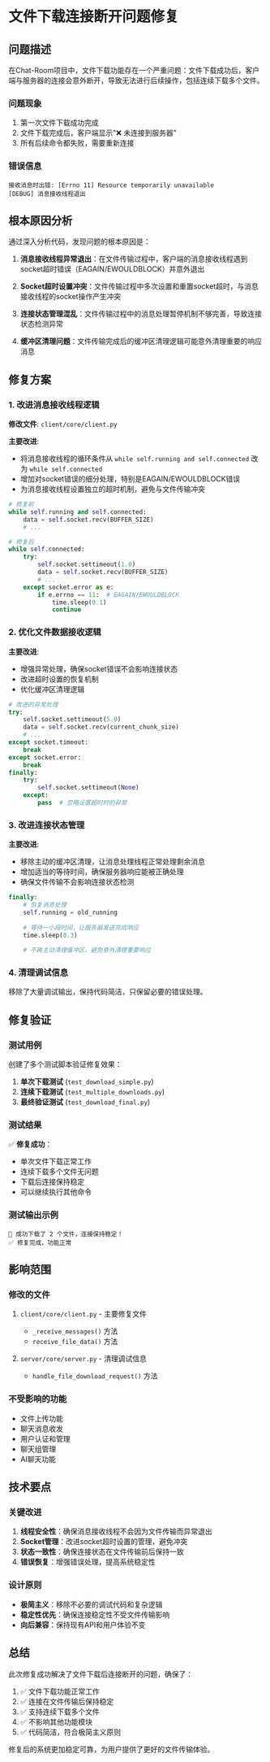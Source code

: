# 文件下载连接断开问题修复

## 问题描述

在Chat-Room项目中，文件下载功能存在一个严重问题：文件下载成功后，客户端与服务器的连接会意外断开，导致无法进行后续操作，包括连续下载多个文件。

### 问题现象

1. 第一次文件下载成功完成
2. 文件下载完成后，客户端显示"❌ 未连接到服务器"
3. 所有后续命令都失败，需要重新连接

### 错误信息

```
接收消息时出错: [Errno 11] Resource temporarily unavailable
[DEBUG] 消息接收线程退出
```

## 根本原因分析

通过深入分析代码，发现问题的根本原因是：

1. **消息接收线程异常退出**：在文件传输过程中，客户端的消息接收线程遇到socket超时错误（EAGAIN/EWOULDBLOCK）并意外退出

2. **Socket超时设置冲突**：文件传输过程中多次设置和重置socket超时，与消息接收线程的socket操作产生冲突

3. **连接状态管理混乱**：文件传输过程中的消息处理暂停机制不够完善，导致连接状态检测异常

4. **缓冲区清理问题**：文件传输完成后的缓冲区清理逻辑可能意外清理重要的响应消息

## 修复方案

### 1. 改进消息接收线程逻辑

**修改文件**: `client/core/client.py`

**主要改进**:
- 将消息接收线程的循环条件从 `while self.running and self.connected` 改为 `while self.connected`
- 增加对socket错误的细分处理，特别是EAGAIN/EWOULDBLOCK错误
- 为消息接收线程设置独立的超时机制，避免与文件传输冲突

```python
# 修复前
while self.running and self.connected:
    data = self.socket.recv(BUFFER_SIZE)
    # ...

# 修复后  
while self.connected:
    try:
        self.socket.settimeout(1.0)
        data = self.socket.recv(BUFFER_SIZE)
        # ...
    except socket.error as e:
        if e.errno == 11:  # EAGAIN/EWOULDBLOCK
            time.sleep(0.1)
            continue
```

### 2. 优化文件数据接收逻辑

**主要改进**:
- 增强异常处理，确保socket错误不会影响连接状态
- 改进超时设置的恢复机制
- 优化缓冲区清理逻辑

```python
# 改进的异常处理
try:
    self.socket.settimeout(5.0)
    data = self.socket.recv(current_chunk_size)
    # ...
except socket.timeout:
    break
except socket.error:
    break
finally:
    try:
        self.socket.settimeout(None)
    except:
        pass  # 忽略设置超时时的异常
```

### 3. 改进连接状态管理

**主要改进**:
- 移除主动的缓冲区清理，让消息处理线程正常处理剩余消息
- 增加适当的等待时间，确保服务器响应能被正确处理
- 确保文件传输不会影响连接状态检测

```python
finally:
    # 恢复消息处理
    self.running = old_running
    
    # 等待一小段时间，让服务器发送完成响应
    time.sleep(0.3)
    
    # 不再主动清理缓冲区，避免意外清理重要响应
```

### 4. 清理调试信息

移除了大量调试输出，保持代码简洁，只保留必要的错误处理。

## 修复验证

### 测试用例

创建了多个测试脚本验证修复效果：

1. **单次下载测试** (`test_download_simple.py`)
2. **连续下载测试** (`test_multiple_downloads.py`) 
3. **最终验证测试** (`test_download_final.py`)

### 测试结果

✅ **修复成功**：
- 单次文件下载正常工作
- 连续下载多个文件无问题
- 下载后连接保持稳定
- 可以继续执行其他命令

### 测试输出示例

```
🎉 成功下载了 2 个文件，连接保持稳定！
✅ 修复完成，功能正常
```

## 影响范围

### 修改的文件

1. `client/core/client.py` - 主要修复文件
   - `_receive_messages()` 方法
   - `receive_file_data()` 方法
   
2. `server/core/server.py` - 清理调试信息
   - `handle_file_download_request()` 方法

### 不受影响的功能

- 文件上传功能
- 聊天消息收发
- 用户认证和管理
- 聊天组管理
- AI聊天功能

## 技术要点

### 关键改进

1. **线程安全性**：确保消息接收线程不会因为文件传输而异常退出
2. **Socket管理**：改进socket超时设置的管理，避免冲突
3. **状态一致性**：确保连接状态在文件传输前后保持一致
4. **错误恢复**：增强错误处理，提高系统稳定性

### 设计原则

- **极简主义**：移除不必要的调试代码和复杂逻辑
- **稳定性优先**：确保连接稳定性不受文件传输影响
- **向后兼容**：保持现有API和用户体验不变

## 总结

此次修复成功解决了文件下载后连接断开的问题，确保了：

1. ✅ 文件下载功能正常工作
2. ✅ 连接在文件传输后保持稳定
3. ✅ 支持连续下载多个文件
4. ✅ 不影响其他功能模块
5. ✅ 代码简洁，符合极简主义原则

修复后的系统更加稳定可靠，为用户提供了更好的文件传输体验。
